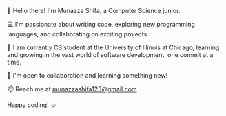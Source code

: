 👋 Hello there! I'm Munazza Shifa, a Computer Science junior.

💻 I'm passionate about writing code, exploring new programming languages, and collaborating on exciting projects.

🌱 I am currently CS student at the University of Illinois at Chicago, learning and growing in the vast world of software development, one      commit at a time.

🚀 I'm open to collaboration and learning something new!

📫 Reach me at munazzashifa123@gmail.com

Happy coding! ☺️


<!---
munazzashifa/munazzashifa is a ✨ special ✨ repository because its `README.md` (this file) appears on your GitHub profile.
You can click the Preview link to take a look at your changes.
--->
